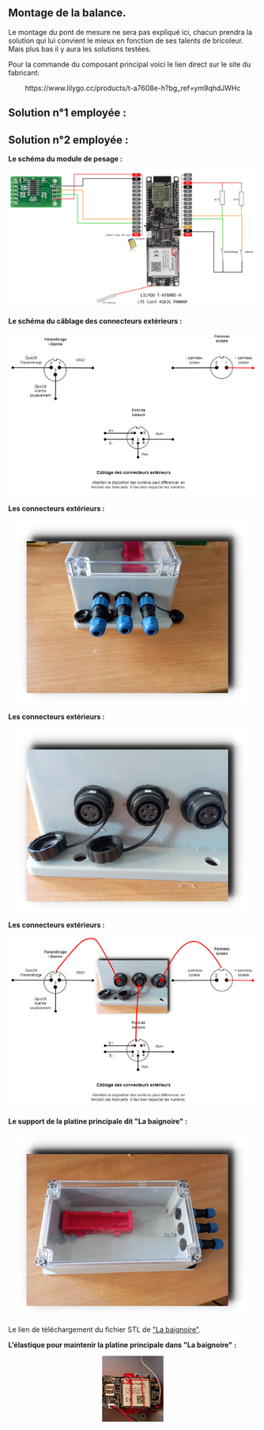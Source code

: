 


## Montage de la balance.
Le montage du pont de mesure ne sera pas expliqué ici, chacun prendra la solution qui lui convient le mieux en fonction de ses talents de bricoleur.
Mais plus bas il y aura les solutions testées.




Pour la commande du composant principal voici le lien direct sur le site du fabricant:

<p align="center">
 https://www.lilygo.cc/products/t-a7608e-h?bg_ref=ym9qhdJWHc
 </p>

## Solution n°1 employée :

## Solution n°2 employée :


**Le schéma du module de pesage :**
<p align="center">
<img  class="center" alt="Schema"  src="https://github.com/herve-tourrel/balance_connecte1/blob/main/Images/Schema_balance.drawio.png">
</p>

**Le schéma du câblage des connecteurs extérieurs :**
<p align="center">
<img  class="center" alt="Schema"  src="https://github.com/herve-tourrel/balance_connecte1/blob/main/Images/connecteurs.drawio.png">
</p>

**Les connecteurs extérieurs :**
<p align="center">
<img  class="center" alt="Schema"  src="https://github.com/herve-tourrel/balance_connecte1/blob/main/Images/connecteurs_3_min2.png">
</p>

**Les connecteurs extérieurs :**
<p align="center">
<img  class="center" alt="Schema"  src="https://github.com/herve-tourrel/balance_connecte1/blob/main/Images/connecteurs_min2.png">
</p>

**Les connecteurs extérieurs :**
<p align="center">
<img  class="center" alt="Schema"  src="https://github.com/herve-tourrel/balance_connecte1/blob/main/Images/Boite_connecteurs.drawio.png">
</p>

**Le support de la platine principale dit "La baignoire" :**
<p align="center">
<img  class="center" alt="Schema"  src="https://github.com/herve-tourrel/balance_connecte1/blob/main/Images/baignoire_min2.png">
</p>

Le lien de téléchargement du fichier STL de ["La baignoire"](https://github.com/herve-tourrel/balance_connecte1/blob/main/Fichiers/stl/piece%20lilygo.STL).

**L'élastique pour maintenir la platine principale dans "La baignoire" :**
<p align="center">
<img  class="center" alt="Schema"  src="https://github.com/herve-tourrel/balance_connecte1/blob/main/Images/elastique.png">
</p>

